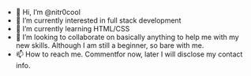 - 👋 Hi, I’m @nitr0cool
- 👀 I’m currently interested in full stack development
- 🌱 I’m currently learning HTML/CSS
- 💞️ I’m looking to collaborate on basically anything to help me with my new skills. Although I am still a beginner, so bare with me.
- 📫 How to reach me. Commentfor now, later I will disclose my contact info.

<!---
nitr0cool/nitr0cool is a ✨ special ✨ repository because its `README.md` (this file) appears on your GitHub profile.
You can click the Preview link to take a look at your changes.
--->
